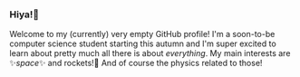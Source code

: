 ### Hiya!👋

Welcome to my (currently) very empty GitHub profile! I'm a soon-to-be computer science student starting this autumn and I'm super excited to learn about pretty much all there is about *everything*. My main interests are ✨*space*✨ and rockets!🚀 And of course the physics related to those!

<!--
**sebastianhuus/sebastianhuus** is a ✨ _special_ ✨ repository because its `README.md` (this file) appears on your GitHub profile.

Here are some ideas to get you started:

- 🔭 I’m currently working on ...
- 🌱 I’m currently learning ...
- 👯 I’m looking to collaborate on ...
- 🤔 I’m looking for help with ...
- 💬 Ask me about ...
- 📫 How to reach me: ...
- 😄 Pronouns: ...
- ⚡ Fun fact: ...
-->
